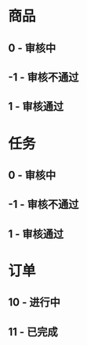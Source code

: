 # 商品

## 0 - 审核中

## -1 - 审核不通过

## 1 - 审核通过



# 任务

## 0 - 审核中

## -1 - 审核不通过

## 1 - 审核通过



# 订单

## 10 - 进行中

## 11 - 已完成

 






